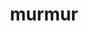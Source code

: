 ---
title: murmur
meaning: rumble
ch: fifteen
pos: nounthird
genitive: murmuris
abbgender: n.
abbgender2: neut.
gender: neuter
declension: third
six: y
---